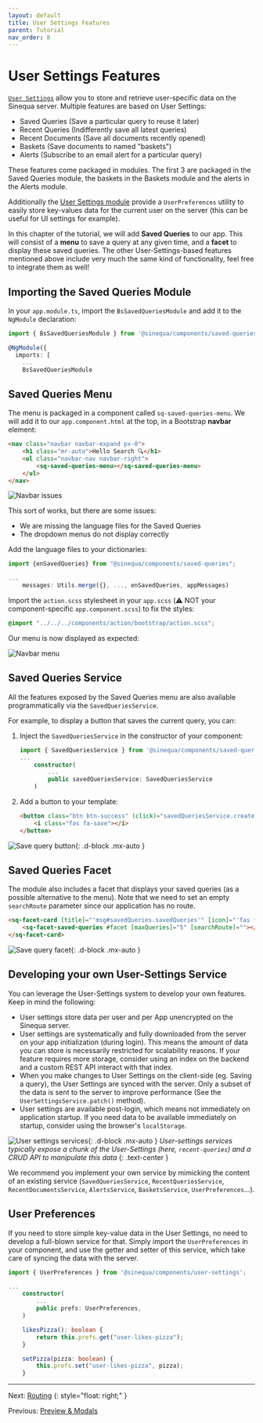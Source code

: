 ```yaml
---
layout: default
title: User Settings Features
parent: Tutorial
nav_order: 8
---
```


# User Settings Features

[`User Settings`]({{site.baseurl}}modules/components/user-settings.html) allow you to store and retrieve user-specific data on the Sinequa server. Multiple features are based on User Settings:

- Saved Queries (Save a particular query to reuse it later)
- Recent Queries (Indifferently save all latest queries)
- Recent Documents (Save all documents recently opened)
- Baskets (Save documents to named "baskets")
- Alerts (Subscribe to an email alert for a particular query)

These features come packaged in modules. The first 3 are packaged in the Saved Queries module, the baskets in the Baskets module and the alerts in the Alerts module.

Additionally the [User Settings module]({{site.baseurl}}modules/components/user-settings.html) provide a `UserPreferences` utility to easily store key-values data for the current user on the server (this can be useful for UI settings for example).

In this chapter of the tutorial, we will add **Saved Queries** to our app. This will consist of a **menu** to save a query at any given time, and a **facet** to display these saved queries. The other User-Settings-based features mentioned above include very much the same kind of functionality, feel free to integrate them as well!

## Importing the Saved Queries Module

In your `app.module.ts`, import the `BsSavedQueriesModule` and add it to the `NgModule` declaration:

```ts
import { BsSavedQueriesModule } from '@sinequa/components/saved-queries';

@NgModule({
  imports: [
    ...
    BsSavedQueriesModule
```

## Saved Queries Menu

The menu is packaged in a component called `sq-saved-queries-menu`. We will add it to our `app.component.html` at the top, in a Bootstrap **navbar** element:

```html
<nav class="navbar navbar-expand px-0">
    <h1 class="mr-auto">Hello Search 🔍</h1>
    <ul class="navbar-nav navbar-right">
        <sq-saved-queries-menu></sq-saved-queries-menu>
    </ul>
</nav>
```

![Navbar issues]({{site.baseurl}}assets/tutorial/navbar-issue.png)

This sort of works, but there are some issues:

- We are missing the language files for the Saved Queries
- The dropdown menus do not display correctly

Add the language files to your dictionaries:

```ts
import {enSavedQueries} from "@sinequa/components/saved-queries";

...
    messages: Utils.merge({}, ..., enSavedQueries, appMessages)
```

Import the `action.scss` stylesheet in your `app.scss` (⚠️ NOT your component-specific `app.component.scss`) to fix the styles:

```scss
@import "../../../components/action/bootstrap/action.scss";
```

Our menu is now displayed as expected:

![Navbar menu]({{site.baseurl}}assets/tutorial/navbar-ok.png)

## Saved Queries Service

All the features exposed by the Saved Queries menu are also available programmatically via the `SavedQueriesService`.

For example, to display a button that saves the current query, you can:

1. Inject the `SavedQueriesService` in the constructor of your component:

    ```ts
    import { SavedQueriesService } from '@sinequa/components/saved-queries';
    ...
        constructor(
            ...
            public savedQueriesService: SavedQueriesService
        )
    ```

2. Add a button to your template:

    ```html
    <button class="btn btn-success" (click)="savedQueriesService.createSavedQueryModal()">
        <i class="fas fa-save"></i>
    </button>
    ```

![Save query button]({{site.baseurl}}assets/tutorial/savedqueries-button.png){: .d-block .mx-auto }

## Saved Queries Facet

The module also includes a facet that displays your saved queries (as a possible alternative to the menu). Note that we need to set an empty `searchRoute` parameter since our application has no route.

```html
<sq-facet-card [title]="'msg#savedQueries.savedQueries'" [icon]="'fas fa-save'">
    <sq-facet-saved-queries #facet [maxQueries]="5" [searchRoute]=""></sq-facet-saved-queries>
</sq-facet-card>
```

![Save query facet]({{site.baseurl}}assets/tutorial/savedqueries-facet.png){: .d-block .mx-auto }

## Developing your own User-Settings Service

You can leverage the User-Settings system to develop your own features. Keep in mind the following:

- User settings store data per user and per App unencrypted on the Sinequa server.
- User settings are systematically and fully downloaded from the server on your app initialization (during login). This means the amount of data you can store is necessarily restricted for scalability reasons. If your feature requires more storage, consider using an index on the backend and a custom REST API interact with that index.
- When you make changes to User Settings on the client-side (eg. Saving a query), the User Settings are synced with the server. Only a subset of the data is sent to the server to improve performance (See the `UserSettingsService.patch()` method).
- User settings are available post-login, which means not immediately on application startup. If you need data to be available immediately on startup, consider using the browser's `localStorage`.

![User settings services]({{site.baseurl}}assets/tutorial/user-settings-services.png){: .d-block .mx-auto }
*User-settings services typically expose a chunk of the User-Settings (here, `recent-queries`) and a CRUD API to manipulate this data*
{: .text-center }

We recommend you implement your own service by mimicking the content of an existing service (`SavedQueriesService`, `RecentQueriesService`, `RecentDocumentsService`, `AlertsService`, `BasketsService`, `UserPreferences`...).

## User Preferences

If you need to store simple key-value data in the User Settings, no need to develop a full-blown service for that. Simply import the `UserPreferences` in your component, and use the getter and setter of this service, which take care of syncing the data with the server.

```ts
import { UserPreferences } from '@sinequa/components/user-settings';

...
    constructor(
        ...
        public prefs: UserPreferences,
    )

    likesPizza(): boolean {
        return this.prefs.get("user-likes-pizza");
    }

    setPizza(pizza: boolean) {
        this.prefs.set("user-likes-pizza", pizza);
    }
```

---

Next: [Routing](routing.html)
{: style="float: right;" }

Previous: [Preview & Modals](preview.html)
